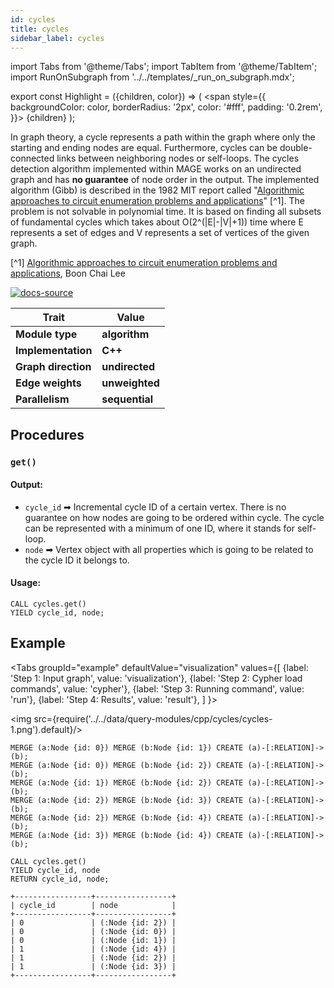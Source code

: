 ```yaml
---
id: cycles
title: cycles
sidebar_label: cycles
---
```


import Tabs from '@theme/Tabs';
import TabItem from '@theme/TabItem';
import RunOnSubgraph from '../../templates/_run_on_subgraph.mdx';

export const Highlight = ({children, color}) => (
  <span
    style={{
      backgroundColor: color,
      borderRadius: '2px',
      color: '#fff',
      padding: '0.2rem',
    }}>
    {children}
  </span>
);

In graph theory, a cycle represents a path within the graph where only the starting and ending nodes are equal. Furthermore, cycles can be double-connected links between neighboring nodes or self-loops. The cycles detection algorithm implemented within MAGE works on an undirected graph and has **no guarantee** of node order in the output. The implemented algorithm (Gibb) is described in the 1982 MIT report called "[Algorithmic approaches to circuit enumeration problems and applications](http://hdl.handle.net/1721.1/68106)" [^1]. The problem is not solvable in polynomial time. It is based on finding all subsets of fundamental cycles which takes about O(2^(|E|-|V|+1)) time where E represents a set of edges and V represents a set of vertices of the given graph.

[^1] [Algorithmic approaches to circuit enumeration problems and applications](http://hdl.handle.net/1721.1/68106), Boon Chai Lee

[![docs-source](https://img.shields.io/badge/source-cycles-FB6E00?logo=github&style=for-the-badge)](https://github.com/memgraph/mage/blob/main/cpp/cycles_module/cycles_module.cpp)

| Trait               | Value                                                 |
| ------------------- | ----------------------------------------------------- |
| **Module type**     | <Highlight color="#FB6E00">**algorithm**</Highlight>  |
| **Implementation**  | <Highlight color="#FB6E00">**C++**</Highlight>        |
| **Graph direction** | <Highlight color="#FB6E00">**undirected**</Highlight> |
| **Edge weights**    | <Highlight color="#FB6E00">**unweighted**</Highlight> |
| **Parallelism**     | <Highlight color="#FB6E00">**sequential**</Highlight> |

## Procedures

<RunOnSubgraph/>

### `get()`

#### Output:

* `cycle_id` ➡ Incremental cycle ID of a certain vertex. There is no guarantee on how nodes are going to be ordered within cycle. The cycle can be represented with a minimum of one ID, where it stands for self-loop.
* `node` ➡ Vertex object with all properties which is going to be related to the cycle ID it belongs to.

#### Usage:
```cypher
CALL cycles.get()
YIELD cycle_id, node;
```

## Example

<Tabs
  groupId="example"
  defaultValue="visualization"
  values={[
    {label: 'Step 1: Input graph', value: 'visualization'},
    {label: 'Step 2: Cypher load commands', value: 'cypher'},
    {label: 'Step 3: Running command', value: 'run'},
    {label: 'Step 4: Results', value: 'result'},
  ]
}>
  <TabItem value="visualization">

  <img src={require('../../data/query-modules/cpp/cycles/cycles-1.png').default}/>

  </TabItem>


  <TabItem value="cypher">

```cypher
MERGE (a:Node {id: 0}) MERGE (b:Node {id: 1}) CREATE (a)-[:RELATION]->(b);
MERGE (a:Node {id: 0}) MERGE (b:Node {id: 2}) CREATE (a)-[:RELATION]->(b);
MERGE (a:Node {id: 1}) MERGE (b:Node {id: 2}) CREATE (a)-[:RELATION]->(b);
MERGE (a:Node {id: 2}) MERGE (b:Node {id: 3}) CREATE (a)-[:RELATION]->(b);
MERGE (a:Node {id: 2}) MERGE (b:Node {id: 4}) CREATE (a)-[:RELATION]->(b);
MERGE (a:Node {id: 3}) MERGE (b:Node {id: 4}) CREATE (a)-[:RELATION]->(b);
```

  </TabItem>

  <TabItem value="run">

```cypher
CALL cycles.get()
YIELD cycle_id, node
RETURN cycle_id, node;
```

  </TabItem>


  <TabItem value="result">

```plaintext
+-----------------+-----------------+
| cycle_id        | node            |
+-----------------+-----------------+
| 0               | (:Node {id: 2}) |
| 0               | (:Node {id: 0}) |
| 0               | (:Node {id: 1}) |
| 1               | (:Node {id: 4}) |
| 1               | (:Node {id: 2}) |
| 1               | (:Node {id: 3}) |
+-----------------+-----------------+
```

  </TabItem>

</Tabs>
